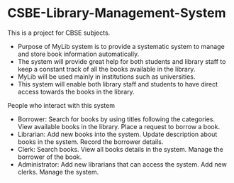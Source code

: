 # CSBE-Library-Management-System
This is a project for CBSE subjects.

- Purpose of MyLib system is to provide a systematic system to manage and store book information automatically. 
- The system will provide great help for both students and library staff to keep a constant track of all the books available in the library.
- MyLib will be used mainly in institutions such as universities. 
- This system will enable both library staff and students to have direct access towards the books in the library. 

People who interact with this system
- Borrower:
Search for books by using titles following the categories.
View available books in the library.
Place a request to borrow a book.
- Librarian:
Add new books into the system.
Update description about books in the system.
Record the borrower details.
- Clerk:
Search books.
View all books details in the system.
Manage the borrower of the book.
- Administrator:
Add new librarians that can access the system.
Add new clerks.
Manage the system.
 
